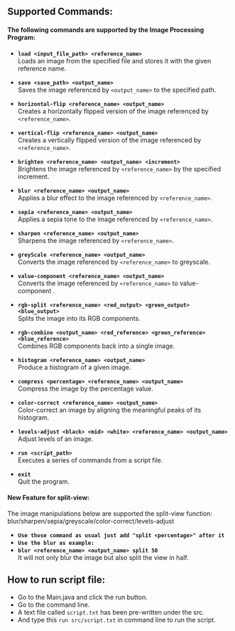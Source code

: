 ## Supported Commands:

#### The following commands are supported by the Image Processing Program:

- **`load <input_file_path> <reference_name>`**  
  Loads an image from the specified file and stores it with the given reference name.

- **`save <save_path> <output_name>`**  
  Saves the image referenced by `<output_name>` to the specified path.

- **`horizontal-flip <reference_name> <output_name>`**  
  Creates a horizontally flipped version of the image referenced by `<reference_name>`.

- **`vertical-flip <reference_name> <output_name>`**  
  Creates a vertically flipped version of the image referenced by `<reference_name>`.

- **`brighten <reference_name> <output_name> <increment>`**  
  Brightens the image referenced by `<reference_name>` by the specified increment.

- **`blur <reference_name> <output_name>`**  
  Applies a blur effect to the image referenced by `<reference_name>`.

- **`sepia <reference_name> <output_name>`**  
  Applies a sepia tone to the image referenced by `<reference_name>`.

- **`sharpen <reference_name> <output_name>`**  
  Sharpens the image referenced by `<reference_name>`.

- **`greyScale <reference_name> <output_name>`**  
  Converts the image referenced by `<reference_name>` to greyscale.

- **`value-component <reference_name> <output_name>`**  
  Converts the image referenced by `<reference_name>` to value-component .

- **`rgb-split <reference_name> <red_output> <green_output> <blue_output>`**  
  Splits the image into its RGB components.

- **`rgb-combine <output_name> <red_reference> <green_reference> <blue_reference>`**  
  Combines RGB components back into a single image.

- **`histogram <reference_name> <output_name>`**  
  Produce a histogram of a given image.

- **`compress <percentage> <reference_name> <output_name>`**  
  Compress the image by the percentage value.
    
- **`color-correct <reference_name> <output_name>`**  
  Color-correct an image by aligning the meaningful peaks of its histogram.

- **`levels-adjust <black> <mid> <white> <reference_name> <output_name>`**  
  Adjust levels of an image.

- **`run <script_path>`**   
  Executes a series of commands from a script file.

- **`exit`**  
  Quit the program.

#### New Feature for split-view:
The image manipulations below are supported the split-view function:
blur/sharpen/sepia/greyscale/color-correct/levels-adjust
- **`Use those command as usual just add "split <percentage>" after it`**
- **`Use the blur as example:`**
- **`blur <reference_name> <output_name> split 50 `**  
  It will not only blur the image but also split the view in half.




## How to run script file:
- Go to the Main.java and click the run button.
- Go to the command line.
- A text file called `script.txt` has been pre-written under the src.
- And type this `run src/script.txt` in command line to run the script.